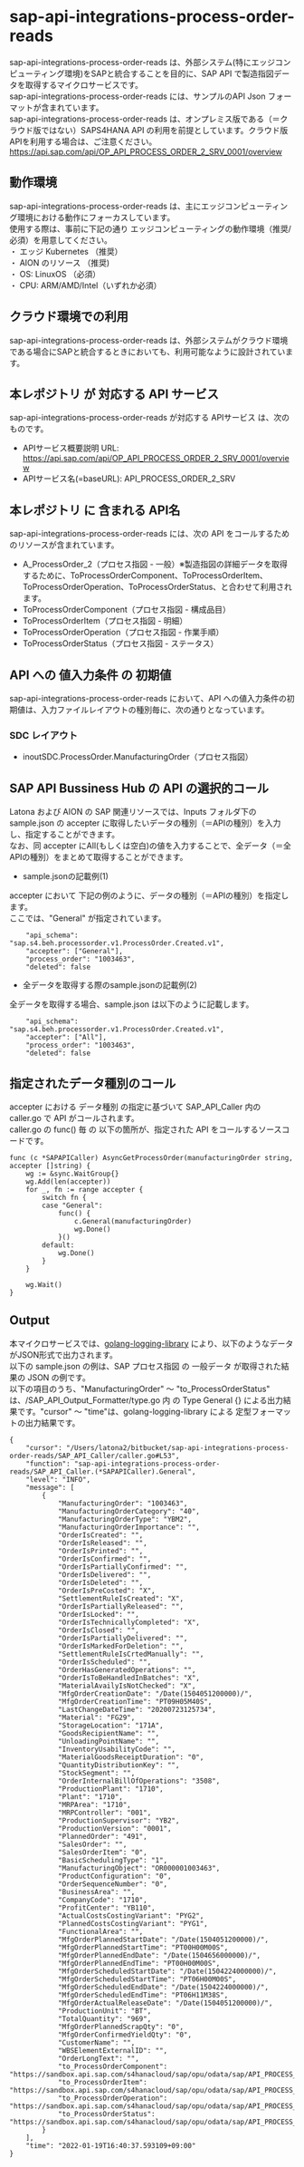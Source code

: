 # sap-api-integrations-process-order-reads  
sap-api-integrations-process-order-reads は、外部システム(特にエッジコンピューティング環境)をSAPと統合することを目的に、SAP API で製造指図データを取得するマイクロサービスです。    
sap-api-integrations-process-order-reads には、サンプルのAPI Json フォーマットが含まれています。   
sap-api-integrations-process-order-reads は、オンプレミス版である（＝クラウド版ではない）SAPS4HANA API の利用を前提としています。クラウド版APIを利用する場合は、ご注意ください。   
https://api.sap.com/api/OP_API_PROCESS_ORDER_2_SRV_0001/overview   

## 動作環境  

sap-api-integrations-process-order-reads は、主にエッジコンピューティング環境における動作にフォーカスしています。  
使用する際は、事前に下記の通り エッジコンピューティングの動作環境（推奨/必須）を用意してください。  
・ エッジ Kubernetes （推奨）    
・ AION のリソース （推奨)    
・ OS: LinuxOS （必須）    
・ CPU: ARM/AMD/Intel（いずれか必須）    

## クラウド環境での利用

sap-api-integrations-process-order-reads は、外部システムがクラウド環境である場合にSAPと統合するときにおいても、利用可能なように設計されています。  

## 本レポジトリ が 対応する API サービス
sap-api-integrations-process-order-reads が対応する APIサービス は、次のものです。

* APIサービス概要説明 URL: https://api.sap.com/api/OP_API_PROCESS_ORDER_2_SRV_0001/overview
* APIサービス名(=baseURL): API_PROCESS_ORDER_2_SRV

## 本レポジトリ に 含まれる API名
sap-api-integrations-process-order-reads には、次の API をコールするためのリソースが含まれています。  

* A_ProcessOrder_2（プロセス指図 - 一般）※製造指図の詳細データを取得するために、ToProcessOrderComponent、ToProcessOrderItem、ToProcessOrderOperation、ToProcessOrderStatus、と合わせて利用されます。
* ToProcessOrderComponent（プロセス指図 - 構成品目）
* ToProcessOrderItem（プロセス指図 - 明細）
* ToProcessOrderOperation（プロセス指図 - 作業手順）
* ToProcessOrderStatus（プロセス指図 - ステータス）

## API への 値入力条件 の 初期値
sap-api-integrations-process-order-reads において、API への値入力条件の初期値は、入力ファイルレイアウトの種別毎に、次の通りとなっています。  

### SDC レイアウト

* inoutSDC.ProcessOrder.ManufacturingOrder（プロセス指図）

## SAP API Bussiness Hub の API の選択的コール

Latona および AION の SAP 関連リソースでは、Inputs フォルダ下の sample.json の accepter に取得したいデータの種別（＝APIの種別）を入力し、指定することができます。  
なお、同 accepter にAll(もしくは空白)の値を入力することで、全データ（＝全APIの種別）をまとめて取得することができます。  

* sample.jsonの記載例(1)  

accepter において 下記の例のように、データの種別（＝APIの種別）を指定します。  
ここでは、"General" が指定されています。    
  
```
	"api_schema": "sap.s4.beh.processorder.v1.ProcessOrder.Created.v1",
	"accepter": ["General"],
	"process_order": "1003463",
	"deleted": false
```
  
* 全データを取得する際のsample.jsonの記載例(2)  

全データを取得する場合、sample.json は以下のように記載します。  

```
	"api_schema": "sap.s4.beh.processorder.v1.ProcessOrder.Created.v1",
	"accepter": ["All"],
	"process_order": "1003463",
	"deleted": false
```



## 指定されたデータ種別のコール

accepter における データ種別 の指定に基づいて SAP_API_Caller 内の caller.go で API がコールされます。  
caller.go の func() 毎 の 以下の箇所が、指定された API をコールするソースコードです。  

```
func (c *SAPAPICaller) AsyncGetProcessOrder(manufacturingOrder string, accepter []string) {
	wg := &sync.WaitGroup{}
	wg.Add(len(accepter))
	for _, fn := range accepter {
		switch fn {
		case "General":
			func() {
				c.General(manufacturingOrder)
				wg.Done()
			}()
		default:
			wg.Done()
		}
	}

	wg.Wait()
}
```

## Output  
本マイクロサービスでは、[golang-logging-library](https://github.com/latonaio/golang-logging-library) により、以下のようなデータがJSON形式で出力されます。  
以下の sample.json の例は、SAP プロセス指図 の 一般データ が取得された結果の JSON の例です。  
以下の項目のうち、"ManufacturingOrder" ～ "to_ProcessOrderStatus" は、/SAP_API_Output_Formatter/type.go 内 の Type General {} による出力結果です。"cursor" ～ "time"は、golang-logging-library による 定型フォーマットの出力結果です。  

```
{
	"cursor": "/Users/latona2/bitbucket/sap-api-integrations-process-order-reads/SAP_API_Caller/caller.go#L53",
	"function": "sap-api-integrations-process-order-reads/SAP_API_Caller.(*SAPAPICaller).General",
	"level": "INFO",
	"message": [
		{
			"ManufacturingOrder": "1003463",
			"ManufacturingOrderCategory": "40",
			"ManufacturingOrderType": "YBM2",
			"ManufacturingOrderImportance": "",
			"OrderIsCreated": "",
			"OrderIsReleased": "",
			"OrderIsPrinted": "",
			"OrderIsConfirmed": "",
			"OrderIsPartiallyConfirmed": "",
			"OrderIsDelivered": "",
			"OrderIsDeleted": "",
			"OrderIsPreCosted": "X",
			"SettlementRuleIsCreated": "X",
			"OrderIsPartiallyReleased": "",
			"OrderIsLocked": "",
			"OrderIsTechnicallyCompleted": "X",
			"OrderIsClosed": "",
			"OrderIsPartiallyDelivered": "",
			"OrderIsMarkedForDeletion": "",
			"SettlementRuleIsCrtedManually": "",
			"OrderIsScheduled": "",
			"OrderHasGeneratedOperations": "",
			"OrderIsToBeHandledInBatches": "X",
			"MaterialAvailyIsNotChecked": "X",
			"MfgOrderCreationDate": "/Date(1504051200000)/",
			"MfgOrderCreationTime": "PT09H05M40S",
			"LastChangeDateTime": "20200723125734",
			"Material": "FG29",
			"StorageLocation": "171A",
			"GoodsRecipientName": "",
			"UnloadingPointName": "",
			"InventoryUsabilityCode": "",
			"MaterialGoodsReceiptDuration": "0",
			"QuantityDistributionKey": "",
			"StockSegment": "",
			"OrderInternalBillOfOperations": "3508",
			"ProductionPlant": "1710",
			"Plant": "1710",
			"MRPArea": "1710",
			"MRPController": "001",
			"ProductionSupervisor": "YB2",
			"ProductionVersion": "0001",
			"PlannedOrder": "491",
			"SalesOrder": "",
			"SalesOrderItem": "0",
			"BasicSchedulingType": "1",
			"ManufacturingObject": "OR000001003463",
			"ProductConfiguration": "0",
			"OrderSequenceNumber": "0",
			"BusinessArea": "",
			"CompanyCode": "1710",
			"ProfitCenter": "YB110",
			"ActualCostsCostingVariant": "PYG2",
			"PlannedCostsCostingVariant": "PYG1",
			"FunctionalArea": "",
			"MfgOrderPlannedStartDate": "/Date(1504051200000)/",
			"MfgOrderPlannedStartTime": "PT00H00M00S",
			"MfgOrderPlannedEndDate": "/Date(1504656000000)/",
			"MfgOrderPlannedEndTime": "PT00H00M00S",
			"MfgOrderScheduledStartDate": "/Date(1504224000000)/",
			"MfgOrderScheduledStartTime": "PT06H00M00S",
			"MfgOrderScheduledEndDate": "/Date(1504224000000)/",
			"MfgOrderScheduledEndTime": "PT06H11M38S",
			"MfgOrderActualReleaseDate": "/Date(1504051200000)/",
			"ProductionUnit": "BT",
			"TotalQuantity": "969",
			"MfgOrderPlannedScrapQty": "0",
			"MfgOrderConfirmedYieldQty": "0",
			"CustomerName": "",
			"WBSElementExternalID": "",
			"OrderLongText": "",
			"to_ProcessOrderComponent": "https://sandbox.api.sap.com/s4hanacloud/sap/opu/odata/sap/API_PROCESS_ORDER_2_SRV/A_ProcessOrder_2('1003463')/to_ProcessOrderComponent",
			"to_ProcessOrderItem": "https://sandbox.api.sap.com/s4hanacloud/sap/opu/odata/sap/API_PROCESS_ORDER_2_SRV/A_ProcessOrder_2('1003463')/to_ProcessOrderItem",
			"to_ProcessOrderOperation": "https://sandbox.api.sap.com/s4hanacloud/sap/opu/odata/sap/API_PROCESS_ORDER_2_SRV/A_ProcessOrder_2('1003463')/to_ProcessOrderOperation",
			"to_ProcessOrderStatus": "https://sandbox.api.sap.com/s4hanacloud/sap/opu/odata/sap/API_PROCESS_ORDER_2_SRV/A_ProcessOrder_2('1003463')/to_ProcessOrderStatus"
		}
	],
	"time": "2022-01-19T16:40:37.593109+09:00"
}

```
